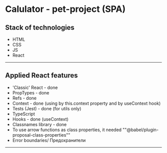 # Calulator - pet-project (SPA)

## Stack of technologies

- HTML
- CSS
- JS
- React
***

## Applied React features

- 'Classic' React - done
- PropTypes - done
- Refs - done
- Context - done (using by this.context property and by useContext hook)
- Tests (Jest) - done (for utils only)
- TypeScript
- Hooks - done (useContext)
- Classnames library - done
- To use arrow functions as class properties, it needed ""@babel/plugin-proposal-class-properties""
- Error boundaries/ Предохранители
***

